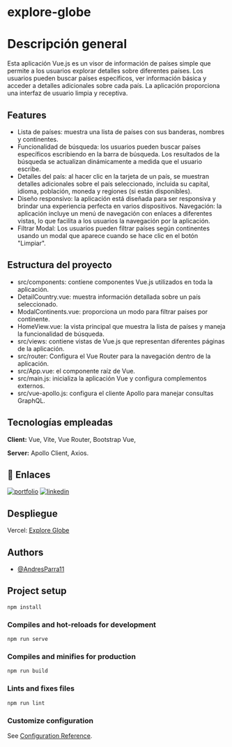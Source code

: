 # explore-globe

# Descripción general

Esta aplicación Vue.js es un visor de información de países simple que permite a los usuarios explorar detalles sobre diferentes países. Los usuarios pueden buscar países específicos, ver información básica y acceder a detalles adicionales sobre cada país. La aplicación proporciona una interfaz de usuario limpia y receptiva.

## Features

- Lista de países: muestra una lista de países con sus banderas, nombres y continentes.
- Funcionalidad de búsqueda: los usuarios pueden buscar países específicos escribiendo en la barra de búsqueda. Los resultados de la búsqueda se actualizan dinámicamente a medida que el usuario escribe.
- Detalles del país: al hacer clic en la tarjeta de un país, se muestran detalles adicionales sobre el país seleccionado, incluida su capital, idioma, población, moneda y regiones (si están disponibles).
- Diseño responsivo: la aplicación está diseñada para ser responsiva y brindar una experiencia perfecta en varios dispositivos. Navegación: la aplicación incluye un menú de navegación con enlaces a diferentes vistas, lo que facilita a los usuarios la navegación por la aplicación.
- Filtrar Modal: Los usuarios pueden filtrar países según continentes usando un modal que aparece cuando se hace clic en el botón "Limpiar".

## Estructura del proyecto

- src/components: contiene componentes Vue.js utilizados en toda la aplicación.
- DetailCountry.vue: muestra información detallada sobre un país seleccionado.
- ModalContinents.vue: proporciona un modo para filtrar países por continente.
- HomeView.vue: la vista principal que muestra la lista de países y maneja la funcionalidad de búsqueda.
- src/views: contiene vistas de Vue.js que representan diferentes páginas de la aplicación.
- src/router: Configura el Vue Router para la navegación dentro de la aplicación.
- src/App.vue: el componente raíz de Vue.
- src/main.js: inicializa la aplicación Vue y configura complementos externos.
- src/vue-apollo.js: configura el cliente Apollo para manejar consultas GraphQL.

## Tecnologías empleadas

**Client:** Vue, Vite, Vue Router, Bootstrap Vue, 

**Server:** Apollo Client, Axios.
## 🔗 Enlaces
[![portfolio](https://img.shields.io/badge/my_portfolio-000?style=for-the-badge&logo=ko-fi&logoColor=white)](https://portafolio-murex-nine.vercel.app/)
[![linkedin](https://img.shields.io/badge/linkedin-0A66C2?style=for-the-badge&logo=linkedin&logoColor=white)](https://www.linkedin.com/in/andresparra11/)

## Despliegue

Vercel: [Explore Globe](https://explore-globe.vercel.app/)

## Authors

- [@AndresParra11](https://github.com/AndresParra11)

## Project setup
```
npm install
```

### Compiles and hot-reloads for development
```
npm run serve
```

### Compiles and minifies for production
```
npm run build
```

### Lints and fixes files
```
npm run lint
```

### Customize configuration
See [Configuration Reference](https://cli.vuejs.org/config/).
